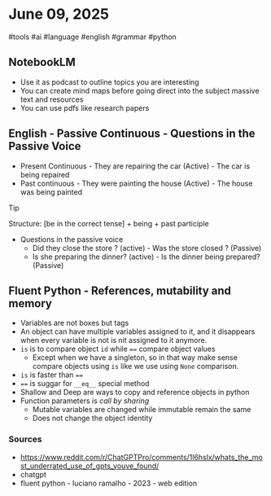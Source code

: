 # June 09, 2025
#tools #ai #language #english #grammar #python

## NotebookLM

- Use it as podcast to outline topics you are interesting
- You can create mind maps before going direct into the subject massive text and resources
- You can use pdfs like research papers

## English - Passive Continuous - Questions in the Passive Voice

- Present Continuous - They are repairing the car (Active) - The car is being repaired
- Past continuous - They were painting the house (Active) - The house was being painted

> [!tip]
> Structure: [be in the correct tense] + being + past participle

- Questions in the passive voice
  - Did they close the store ? (active) - Was the store closed ? (Passive)
  - Is she preparing the dinner? (active) - Is the dinner being prepared? (Passive)

## Fluent Python - References, mutability and memory

- Variables are not boxes but tags
- An object can have multiple variables assigned to it, and it disappears when every variable is not
is nit assigned to it anymore.
- `is` is to compare object `id` while `==` compare object values
  - Except when we have a singleton, so in that way make sense compare objects using `is` like we use
  using `None` comparison.
- `is` is faster than `==`
- `==` is suggar for `__eq__` special method
- Shallow and Deep are ways to copy and reference objects in python
- Function parameters is *call by sharing*
  - Mutable variables are changed while immutable remain the same
  - Does not change the object identity

### Sources

- https://www.reddit.com/r/ChatGPTPro/comments/1l6hslx/whats_the_most_underrated_use_of_gpts_youve_found/
- chatgpt
- fluent python - luciano ramalho - 2023 - web edition
